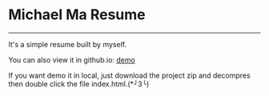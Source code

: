 # Michael Ma Resume

***

It's a simple resume built by myself.

You can also view it in github.io: [demo](https://michaelma666.github.io/Resume/Michael_Resume/index.html)

If you want demo it in local, just download the project zip and decompres then double click the file index.html.(*╯3╰)

